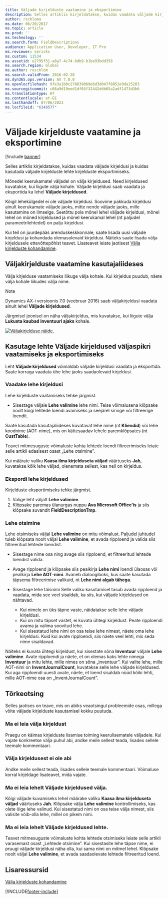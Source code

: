 ```yaml
---
title: Väljade kirjelduste vaatamine ja eksportimine
description: Selles artiklis kirjeldatakse, kuidas vaadata väljade kirjeldusi ja kuidas kasutada väljade kirjelduste lehte kirjelduste eksportimiseks.
author: rschloma
ms.date: 06/20/2017
ms.topic: article
ms.prod: ''
ms.technology: ''
ms.search.form: FieldDescriptions
audience: Application User, Developer, IT Pro
ms.reviewer: sericks
ms.custom: 11534
ms.assetid: e2795f51-a8a7-4c74-bdb9-b1be93bdd358
ms.search.region: Global
ms.author: roschlom
ms.search.validFrom: 2016-02-28
ms.dyn365.ops.version: AX 7.0.0
ms.openlocfilehash: 9fe3a1b0c278839069ebd3d047f8052e9da25203
ms.sourcegitcommit: c08a9d19eed1df03f32442ddb65a2adf1473d3b6
ms.translationtype: HT
ms.contentlocale: et-EE
ms.lasthandoff: 07/06/2021
ms.locfileid: "6348577"
---
```

# <a name="view-and-export-field-descriptions"></a>Väljade kirjelduste vaatamine ja eksportimine

[!include [banner](../includes/banner.md)]

Selles artiklis kirjeldatakse, kuidas vaadata väljade kirjeldusi ja kuidas kasutada väljade kirjelduste lehte kirjelduste eksportimiseks.

Mõnedel keerukamatel väljadel on välja kirjeldused. Need kirjeldused kuvatakse, kui liigute välja kohale. Väljade kirjeldusi saab vaadata ja eksportida ka lehel **Väljade kirjeldused**.

Kõigil lehekülgedel ei ole väljade kirjeldusi. Soovime pakkuda kirjeldusi ainult keerukamate väljade jaoks, mitte nende väljade jaoks, mille kasutamine on ilmselge. Seetõttu pole mõnel lehel väljade kirjeldusi, mõnel lehel on mõned kirjeldused ja mõnel keerukamal lehel (nt paljudel parameetrilehtedel) on palju kirjeldusi.

Kui teil on juurdepääs arenduskeskkonnale, saate lisada uusi väljade kirjeldusi ja kohandada olemasolevaid kirjeldusi. Näiteks saate lisada välja kirjeldusele ettevõttepõhist teavet. Lisateavet leiate jaotisest [Välja kirjelduste kohandamine](../../dev-itpro/user-interface/customize-field-help.md).

## <a name="see-field-descriptions-in-the-user-interface"></a>Väljakirjelduste vaatamine kasutajaliideses

Välja kirjelduse vaatamiseks liikuge välja kohale. Kui kirjeldus puudub, näete välja kohale liikudes välja nime.

> [!NOTE]
> Dynamics AX-i versioonis 7.0 (veebruar 2016) saab väljakirjeldusi vaadata ainult lehel **Väljade kirjeldused**.

Järgmisel joonisel on näha väljakirjeldus, mis kuvatakse, kui liigute välja **Lukusta kaubad inventuuri ajaks** kohale.

[![Väljakirjelduse näide.](./media/field-description.png)](./media/field-description.png)

## <a name="use-the-field-descriptions-page-to-view-and-export-field-help"></a>Kasutage lehte Väljade kirjeldused väljaspikri vaatamiseks ja eksportimiseks

Leht **Väljade kirjeldused** võimaldab väljade kirjeldusi vaadata ja eksportida. Saate korraga vaadata ühe lehe jaoks saadaolevaid kirjeldusi.

### <a name="view-the-descriptions-for-a-page"></a>Vaadake lehe kirjeldusi

Lehe kirjelduste vaatamiseks tehke järgmist.

- Sisestage väljale **Lehe valimine** lehe nimi. Teise võimalusena klõpsake noolt kõigi lehtede loendi avamiseks ja seejärel sirvige või filtreerige loendit.

Saate kasutada kasutajaliideses kuvatavat lehe nime (nt **Kliendid**) või lehe koodnime (AOT-nime), mis on kättesaadav lehele paremklõpsates (nt **CustTable**).

Teavet mitmesuguste võimaluste kohta lehtede loendi filtreerimiseks leiate selle artikli edasisest osast „Lehe otsimine”.

Kui määrate valiku **Kaasa ilma kirjelduseta väljad** väärtuseks **Jah**, kuvatakse kõik lehe väljad, olenemata sellest, kas neil on kirjeldus.

### <a name="export-the-descriptions-for-a-page"></a>Ekspordi lehe kirjeldused

Kirjelduste eksportimiseks tehke järgmist.

1. Valige leht väljalt **Lehe valimine**.
2. Klõpsake paremas ülanurgas nuppu **Ava Microsoft Office’is** ja siis klõpsake suvandit **FieldDescriptionTmp**.

### <a name="searching-for-a-page"></a>Lehe otsimine

Lehe otsimiseks väljal **Lehe valimine** on mitu võimalust. Paljudel juhtudel tuleb klõpsata noolt väljal **Lehe valimine**, et avada ripploend ja valida siis filtreeritud lehtede loendist.

- Sisestage nime osa ning avage siis ripploend, et filtreeritud lehtede loendist valida.
- Avage ripploend ja klõpsake siis pealkirja **Lehe nimi** loendi ülaosas või pealkirja **Lehe AOT-nimi**. Avaneb dialoogiboks, kus saate kasutada täpsema filtreerimise valikuid, nt **Lehe nimi algab tähega**.
- Sisestage lehe täisnimi Selle valiku kasutamisel tasub avada ripploend ja vaadata, mida see veel sisaldab, ka siis, kui väljade kirjeldused on nähtavad.

    - Kui nimele on üks täpne vaste, näidatakse selle lehe väljade kirjeldusi.
    - Kui on mitu täpset vastet, ei kuvata ühtegi kirjeldust. Peate ripploendi avama ja valima soovitud lehe.
    - Kui sisestatud lehe nimi on osa teise lehe nimest, näete oma lehe kirjeldusi. Kuid kui avate ripploendi, siis näete veel lehti, mis seda nime sisaldavad.

Näiteks ei kuvata ühtegi kirjeldust, kui sisestate sõna **Inventuur** väljale **Lehe valimine**. Avate ripploendi ja näete, et on olemas kaks lehte nimega **Inventuur** ja mitu lehte, mille nimes on sõna „inventuur”. Kui valite lehe, mille AOT-nimi on **InventJournalCount**, kuvatakse selle lehe väljade kirjeldused. Kui aga ripploendi uuesti avate, näete, et loend sisaldab nüüd kõiki lehti, mille AOT-nime osa on „InventJournalCount”.

## <a name="troubleshooting"></a>Tõrkeotsing

Selles jaotises on teave, mis on abiks veaotsingul probleemide osas, millega võite väljade kirjelduste kasutamisel kokku puutuda.

### <a name="i-cant-find-a-field-description"></a>Ma ei leia välja kirjeldust

Praegu on käimas kirjelduste lisamise toiming keerulisematele väljadele. Kui vajate konkreetse välja puhul abi, andke meile sellest teada, lisades sellele teemale kommentaari.

### <a name="the-field-description-isnt-helpful"></a>Välja kirjeldusest ei ole abi

Andke meile sellest teada, lisades sellele teemale kommentaari. Võimaluse korral kirjeldage lisateavet, mida vajate.

### <a name="i-cant-find-a-field-on-the-field-descriptions-page"></a>Ma ei leia lehelt Väljade kirjeldused välja.

Kõigi väljade kuvamiseks lehel määrake valiku **Kaasa ilma kirjelduseta väljad** väärtuseks **Jah**. Klõpsake välja **Lehe valimine** kontrollimiseks, kas olete õige lehe valinud. Kui sisestatud nimi on osa teise välja nimest, siis valisite võib-olla lehe, millel on pikem nimi.

### <a name="i-cant-find-a-page-on-the-field-descriptions-page"></a>Ma ei leia lehelt Väljade kirjeldused lehte.

Teavet mitmesuguste võimaluste kohta lehtede otsimiseks leiate selle artikli varasemast osast „Lehtede otsimine”. Kui sisestasite lehe täpse nime, ei pruugi väljade kirjeldusi näha olla, kui sama nimi on mitmel lehel. Klõpsake noolt väljal **Lehe valimine**, et avada saadaolevate lehtede filtreeritud loend.

## <a name="additional-resources"></a>Lisaressursid

[Välja kirjelduste kohandamine](../../dev-itpro/user-interface/customize-field-help.md)


[!INCLUDE[footer-include](../../../includes/footer-banner.md)]